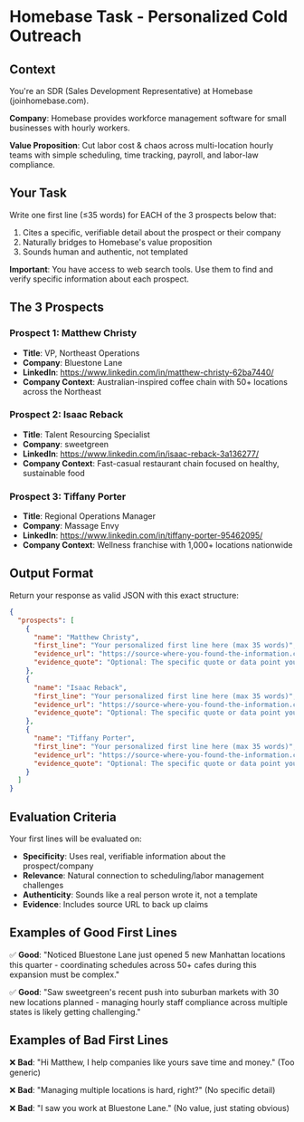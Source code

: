 # Homebase Task - Personalized Cold Outreach

## Context

You're an SDR (Sales Development Representative) at Homebase (joinhomebase.com).

**Company**: Homebase provides workforce management software for small businesses with hourly workers.

**Value Proposition**: Cut labor cost & chaos across multi-location hourly teams with simple scheduling, time tracking, payroll, and labor-law compliance.

## Your Task

Write one first line (≤35 words) for EACH of the 3 prospects below that:
1. Cites a specific, verifiable detail about the prospect or their company
2. Naturally bridges to Homebase's value proposition
3. Sounds human and authentic, not templated

**Important**: You have access to web search tools. Use them to find and verify specific information about each prospect.

## The 3 Prospects

### Prospect 1: Matthew Christy
- **Title**: VP, Northeast Operations
- **Company**: Bluestone Lane
- **LinkedIn**: https://www.linkedin.com/in/matthew-christy-62ba7440/
- **Company Context**: Australian-inspired coffee chain with 50+ locations across the Northeast

### Prospect 2: Isaac Reback
- **Title**: Talent Resourcing Specialist
- **Company**: sweetgreen
- **LinkedIn**: https://www.linkedin.com/in/isaac-reback-3a136277/
- **Company Context**: Fast-casual restaurant chain focused on healthy, sustainable food

### Prospect 3: Tiffany Porter
- **Title**: Regional Operations Manager
- **Company**: Massage Envy
- **LinkedIn**: https://www.linkedin.com/in/tiffany-porter-95462095/
- **Company Context**: Wellness franchise with 1,000+ locations nationwide

## Output Format

Return your response as valid JSON with this exact structure:

```json
{
  "prospects": [
    {
      "name": "Matthew Christy",
      "first_line": "Your personalized first line here (max 35 words)",
      "evidence_url": "https://source-where-you-found-the-information.com",
      "evidence_quote": "Optional: The specific quote or data point you referenced"
    },
    {
      "name": "Isaac Reback",
      "first_line": "Your personalized first line here (max 35 words)",
      "evidence_url": "https://source-where-you-found-the-information.com",
      "evidence_quote": "Optional: The specific quote or data point you referenced"
    },
    {
      "name": "Tiffany Porter",
      "first_line": "Your personalized first line here (max 35 words)",
      "evidence_url": "https://source-where-you-found-the-information.com",
      "evidence_quote": "Optional: The specific quote or data point you referenced"
    }
  ]
}
```

## Evaluation Criteria

Your first lines will be evaluated on:
- **Specificity**: Uses real, verifiable information about the prospect/company
- **Relevance**: Natural connection to scheduling/labor management challenges
- **Authenticity**: Sounds like a real person wrote it, not a template
- **Evidence**: Includes source URL to back up claims

## Examples of Good First Lines

✅ **Good**: "Noticed Bluestone Lane just opened 5 new Manhattan locations this quarter - coordinating schedules across 50+ cafes during this expansion must be complex."

✅ **Good**: "Saw sweetgreen's recent push into suburban markets with 30 new locations planned - managing hourly staff compliance across multiple states is likely getting challenging."

## Examples of Bad First Lines

❌ **Bad**: "Hi Matthew, I help companies like yours save time and money." (Too generic)

❌ **Bad**: "Managing multiple locations is hard, right?" (No specific detail)

❌ **Bad**: "I saw you work at Bluestone Lane." (No value, just stating obvious)